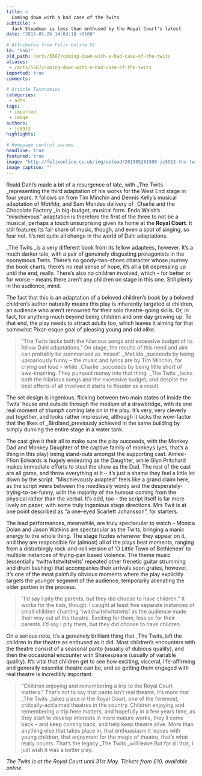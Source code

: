 ```yaml
---
title: >
  Coming down with a bad case of the Twits
subtitle: >
  Jack Steadman is less than enthused by the Royal Court's latest
date: "2015-05-26 14:03:18 +0100"

# Attributes from Felix Online V1
id: "5567"
old_path: /arts/5567/coming-down-with-a-bad-case-of-the-twits
aliases:
 - /arts/5567/coming-down-with-a-bad-case-of-the-twits
imported: true
comments:

# Article Taxonomies
categories:
 - arts
tags:
 - imported
 - image
authors:
 - js5913
highlights:

# Homepage control params
headline: true
featured: true
image: "http://felixonline.co.uk/img/upload/201505261500-js5913-the-twits.jpg"
image_caption: ""
---
```


Roald Dahl’s made a bit of a resurgence of late, with _The Twits _representing the third adaptation of his works for the West End stage in four years. It follows on from Tim Minchin and Dennis Kelly’s musical adaptation of _Matilda_, and Sam Mendes delivery of _Charlie and the Chocolate Factory _in big-budget, musical form. Enda Walsh’s “mischievous” adaptation is therefore the first of the three to not be a musical, perhaps a touch unsurprising given its home at the __Royal Court__. It still features its fair share of music, though, and even a spot of singing, so fear not. It’s not quite all change in the world of Dahl adaptations.

_The Twits _is a very different book from its fellow adaptees, however. It’s a much darker tale, with a pair of genuinely disgusting protagonists in the eponymous Twits. There’s no goody-two-shoes character whose journey the book charts, there’s no real sense of hope, it’s all a bit depressing up until the end, really. There’s also no children involved, which – for better or for worse – means there aren’t any children on stage in this one. Still plenty in the audience, mind.

The fact that this is an adaptation of a beloved children’s book by a beloved children’s author naturally means this play is inherently targeted at children, an audience who aren’t renowned for their solo theatre-going skills. Or, in fact, for anything much beyond being children and one day growing up. To that end, the play needs to attract adults too, which leaves it aiming for that somewhat Pixar-esque goal of pleasing young and old alike.
> "The Twits lacks both the hilarious songs and excessive budget of its fellow Dahl adaptations."
On stage, the results of this need and aim can probably be summarised as ‘mixed’. _Matilda _succeeds by being uproariously funny – the music and lyrics are by Tim Minchin, for crying out loud – while _Charlie _succeeds by being little short of awe-inspiring. They pumped money into that thing. _The Twits _lacks both the hilarious songs and the excessive budget, and despite the best efforts of all involved it starts to flouder as a result.

The set design is ingenious, flicking between two main states of inside the Twits’ house and outside through the medium of a drawbridge, with its one real moment of triumph coming late on in the play. It’s very, very cleverly put together, and looks rather impressive, although it lacks the wow-factor that the likes of _Birdland_previously achieved in the same building by simply dunking the entire stage in a water tank.

The cast give it their all to make sure the play succeeds, with the Monkey Dad and Monkey Daughter of the captive family of monkeys (yes, that’s a thing in this play) being stand-outs amongst the supporting cast. Aimee-Ffion Edwards is hugely endearing as the Daughter, while Glyn Pritchard makes immediate efforts to steal the show as the Dad. The rest of the cast are all game, and throw everything at it – it’s just a shame they feel a little let down by the script. “Mischievously adapted” feels like a grand claim here, as the script veers between the needlessly wordy and the desperately-trying-to-be-funny, with the majority of the humour coming from the physical rather than the verbal. It’s odd, too – the script itself is far more lively on paper, with some truly ingenious stage directions. Mrs Twit is at one point described as “a one-eyed Scarlett Johansson”, for starters.

The lead performances, meanwhile, are truly spectacular to watch – Monica Dolan and Jason Watkins are spectacular as the Twits, bringing a manic energy to the whole thing. The stage fizzles whenever they appear on it, and they are responsible for (almost) all of the plays best moments, ranging from a disturbingly rock-and-roll version of ‘O Little Town of Bethlehem’ to multiple instances of frying-pan based violence. The theme music (essentially ‘twittwitstwitstwits’ repeated other frenetic guitar strumming and drum bashing) that accompanies their arrivals soon grates, however. It’s one of the most painfully obvious moments where the play explicitly targets the younger segment of the audience, temporarily alienating the older portion in the process.
> "I'd say I pity the parents, but they did choose to have children."
It works for the kids, though: I caught at least five separate instances of small children chanting ‘twitstwitstwitstwits’ as the audience made their way out of the theatre. Exciting for them, less so for their parents. I’d say I pity them, but they did choose to have children.

On a serious note, it’s a genuinely brilliant thing that _The Twits_left the children in the theatre as enthused as it did. Most children’s encounters with the theatre consist of a seasonal panto (usually of dubious quality), and then the occasional encounter with Shakespeare (usually of variable quality). It’s vital that children get to see how exciting, visceral, life-affirming and generally essential theatre can be, and so getting them engaged with real theatre is incredibly important.
> "Children enjoying and remembering a trip to the Royal Court matters."
That’s not to say that panto isn’t real theatre, it’s more that _The Twits _takes place in the Royal Court, one of the foremost, critically-acclaimed theatres in the country. Children enjoying and remembering a trip here matters, and hopefully in a few years time, as they start to develop interests in more mature works, they’ll come back – and keep coming back, and help keep theatre alive. More than anything else that takes place in, that enthuasiasm it leaves with young children, that enjoyment for the magic of theatre, that’s what really counts. That’s the legacy _The Twits _will leave.But for all that, I just wish it was a better play.

_The Twits is at the Royal Court until 31st May. Tickets from £10, available online._
